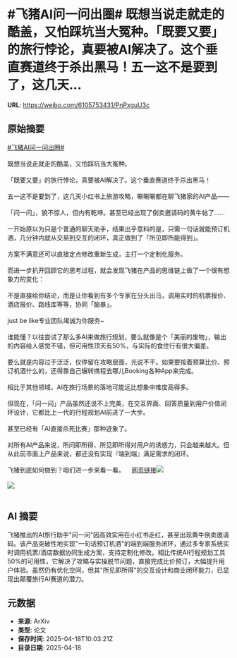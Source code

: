 # #飞猪AI问一问出圈# 既想当说走就走的酷盖，又怕踩坑当大冤种。「既要又要」的旅行悖论，真要被AI解决了。这个垂直赛道终于杀出黑马！五一这不是要到了，这几天...

**URL**: https://weibo.com/6105753431/PnPxguU3c

## 原始摘要

<a href="https://m.weibo.cn/search?containerid=231522type%3D1%26t%3D10%26q%3D%23%E9%A3%9E%E7%8C%AAAI%E9%97%AE%E4%B8%80%E9%97%AE%E5%87%BA%E5%9C%88%23&amp;extparam=%23%E9%A3%9E%E7%8C%AAAI%E9%97%AE%E4%B8%80%E9%97%AE%E5%87%BA%E5%9C%88%23" data-hide=""><span class="surl-text">#飞猪AI问一问出圈#</span></a> <br><br>既想当说走就走的酷盖，又怕踩坑当大冤种。<br><br>「既要又要」的旅行悖论，真要被AI解决了。这个垂直赛道终于杀出黑马！<br><br>五一这不是要到了，这几天小红书上旅游攻略，唰唰唰都在聊飞猪家的AI产品——<br><br>「问一问」，貌不惊人，但内有乾坤。甚至已经出现了倒卖邀请码的黄牛帖了……<br><br>一开始原以为只是个普通的聊天助手，结果出乎意料的是，只需一句话就能预订机酒，几分钟内就从交易到交互的闭环，真正做到了「所见即所能得到」。<br><br>方案不满意还可以直接定点修改重新生成，主打一个定制化服务。<br><br>而进一步扒开回顾它的思考过程，就会发现飞猪在产品的思维链上做了一个很有想象力的变化：<br><br>不是直接给你结论，而是让你看到有多个专家在分头出马，调用实时的机票报价、酒店报价、路线库等等，协同「脑暴」。<br><br>just be like专业团队竭诚为你服务~<br><br>谁能懂？以往尝试了那么多AI来做旅行规划，要么就像是个「美丽的废物」，输出的内容给人感觉不错，但可用性顶天有50%，与实际的食住行有很大偏差。<br><br>要么就是内容过于泛泛，仅停留在攻略层面，光说不干。如果要按着预算比价、预订机酒什么的，还得靠自己辗转携程去哪儿Booking各种App来完成。<br><br>相比于其他领域，AI在旅行场景的落地可能远比想象中难度高得多。<br><br>但现在，「问一问」产品虽然还说不上完美，在交互界面、回答质量到用户价值闭环设计，它都比上一代的行程规划AI前进了一大步。<br><br>甚至已经有「AI直接杀死比赛」那种迹象了。<br><br>对所有AI产品来说，所问即所得、所见即所得对用户的诱惑力，只会越来越大。但从此前市面上产品来说，都还没有实现『端到端』满足需求的闭环。<br><br>飞猪到底如何做到？咱们进一步来看一看。<a href="https://weibo.cn/sinaurl?u=https%3A%2F%2Fmp.weixin.qq.com%2Fs%2FtD_iJ1FNm4m2-FOwcciTeQ" data-hide=""><span class="url-icon"><img style="width: 1rem;height: 1rem" src="https://h5.sinaimg.cn/upload/2015/09/25/3/timeline_card_small_web_default.png" referrerpolicy="no-referrer"></span><span class="surl-text">网页链接</span></a><img style="" src="https://tvax2.sinaimg.cn/large/006Fd7o3gy1i0kyxcbwt6j30zo256x6p.jpg" referrerpolicy="no-referrer"><br><br><img style="" src="https://tvax1.sinaimg.cn/large/006Fd7o3gy1i0kyxzojybg30ks11w7wk.gif" referrerpolicy="no-referrer"><br><br>

## AI 摘要

飞猪推出的AI旅行助手"问一问"因高效实用在小红书走红，甚至出现黄牛倒卖邀请码。该产品突破性地实现"一句话预订机酒"的端到端服务闭环，通过多专家系统实时调用机票/酒店数据协同生成方案，支持定制化修改。相比传统AI行程规划工具50%的可用性，它解决了攻略与实操脱节问题，直接完成比价预订，大幅提升用户体验。虽然仍有优化空间，但其"所见即所得"的交互设计和商业闭环能力，已显现出颠覆旅行AI赛道的潜力。

## 元数据

- **来源**: ArXiv
- **类型**: 论文
- **保存时间**: 2025-04-18T10:03:21Z
- **目录日期**: 2025-04-18
